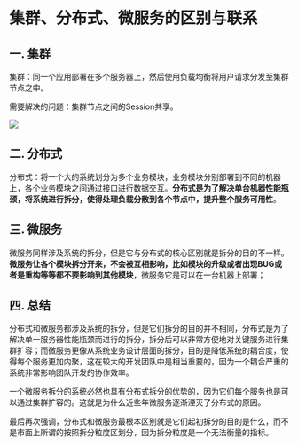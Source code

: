 # 集群、分布式、微服务的区别与联系

## 一. 集群

集群：同一个应用部署在多个服务器上，然后使用负载均衡将用户请求分发至集群节点之中。

需要解决的问题：集群节点之间的Session共享。

![](../images/1.png)



## 二. 分布式

分布式：将一个大的系统划分为多个业务模块，业务模块分别部署到不同的机器上，各个业务模块之间通过接口进行数据交互。**分布式是为了解决单台机器性能瓶颈，将系统进行拆分，使得处理负载分散到各个节点中，提升整个服务可用性**。

## 三. 微服务

微服务同样涉及系统的拆分，但是它与分布式的核心区别就是拆分的目的不一样。**微服务让各个模块拆分开来，不会被互相影响，比如模块的升级或者出现BUG或者是重构等等都不要影响到其他模块**，微服务它是可以在一台机器上部署；

## 四. 总结

分布式和微服务都涉及系统的拆分，但是它们拆分的目的并不相同，分布式是为了解决单一服务器性能瓶颈而进行的拆分，拆分后可以非常方便地对关键服务进行集群扩容；而微服务更像从系统业务设计层面的拆分，目的是降低系统的耦合度，使得每个服务更加内聚，这在较大的开发团队中是相当重要的，因为一个耦合严重的系统非常影响团队开发的协作效率。

一个微服务拆分的系统必然也具有分布式拆分的优势的，因为它们每个服务也是可以通过集群扩容的。这就是为什么近些年微服务逐渐湮灭了分布式的原因。

最后再次强调，分布式和微服务最根本区别就是它们起初拆分的目的是什么，而不是市面上所谓的按照拆分粒度区划分，因为拆分粒度是一个无法衡量的指标。